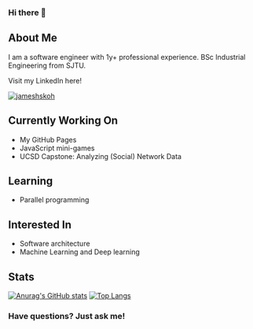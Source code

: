 <!--
**jameshskoh/jameshskoh** is a ✨ _special_ ✨ repository because its `README.md` (this file) appears on your GitHub profile.

Here are some ideas to get you started:

- 🔭 I’m currently working on ...
- 🌱 I’m currently learning ...
- 👯 I’m looking to collaborate on ...
- 🤔 I’m looking for help with ...
- 💬 Ask me about ...
- 📫 How to reach me: ...
- 😄 Pronouns: ...
- ⚡ Fun fact: ...
-->

### Hi there 👋

## About Me

I am a software engineer with 1y+ professional experience. BSc Industrial Engineering from SJTU.

Visit my LinkedIn here!

[![jameshskoh](https://img.shields.io/badge/LinkedIn-0077B5?style=for-the-badge&logo=linkedin&logoColor=white)](https://www.linkedin.com/in/jameshskoh)



## Currently Working On

* My GitHub Pages
* JavaScript mini-games
* UCSD Capstone: Analyzing (Social) Network Data



## Learning

* Parallel programming



## Interested In

* Software architecture
* Machine Learning and Deep learning



## Stats

[![Anurag's GitHub stats](https://github-readme-stats.vercel.app/api?username=jameshskoh)](https://github.com/anuraghazra/github-readme-stats)
[![Top Langs](https://github-readme-stats.vercel.app/api/top-langs/?username=jameshskoh)](https://github.com/anuraghazra/github-readme-stats)



### Have questions? Just ask me!

<!-- ![visitor badge](https://visitor-badge.glitch.me/badge?page_id=jwenjian.visitor-badge) -->
